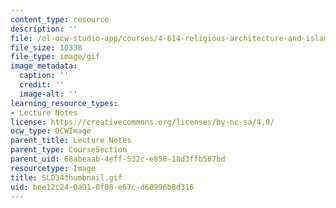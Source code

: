 ```yaml
---
content_type: resource
description: ''
file: /ol-ocw-studio-app/courses/4-614-religious-architecture-and-islamic-cultures-fall-2002/bee12c240a910f08e67cd60996b8d316_SLD34thumbnail.gif
file_size: 10338
file_type: image/gif
image_metadata:
  caption: ''
  credit: ''
  image-alt: ''
learning_resource_types:
- Lecture Notes
license: https://creativecommons.org/licenses/by-nc-sa/4.0/
ocw_type: OCWImage
parent_title: Lecture Notes
parent_type: CourseSection
parent_uid: 68abeaab-4eff-532c-e858-18d3ffb567bd
resourcetype: Image
title: SLD34thumbnail.gif
uid: bee12c24-0a91-0f08-e67c-d60996b8d316
---
```

